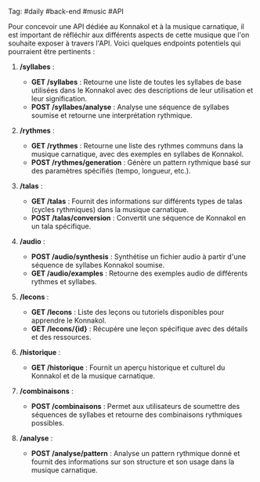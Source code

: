 Tag:  #daily #back-end #music #API 

Pour concevoir une API dédiée au Konnakol et à la musique carnatique, il est important de réfléchir aux différents aspects de cette musique que l'on souhaite exposer à travers l'API. Voici quelques endpoints potentiels qui pourraient être pertinents :

1. **/syllabes** :
    
    - **GET /syllabes** : Retourne une liste de toutes les syllabes de base utilisées dans le Konnakol avec des descriptions de leur utilisation et leur signification.
    - **POST /syllabes/analyse** : Analyse une séquence de syllabes soumise et retourne une interprétation rythmique.
2. **/rythmes** :
    
    - **GET /rythmes** : Retourne une liste des rythmes communs dans la musique carnatique, avec des exemples en syllabes de Konnakol.
    - **POST /rythmes/generation** : Génère un pattern rythmique basé sur des paramètres spécifiés (tempo, longueur, etc.).
3. **/talas** :
    
    - **GET /talas** : Fournit des informations sur différents types de talas (cycles rythmiques) dans la musique carnatique.
    - **POST /talas/conversion** : Convertit une séquence de Konnakol en un tala spécifique.
4. **/audio** :
    
    - **POST /audio/synthesis** : Synthétise un fichier audio à partir d'une séquence de syllabes Konnakol soumise.
    - **GET /audio/examples** : Retourne des exemples audio de différents rythmes et syllabes.
5. **/lecons** :
    
    - **GET /lecons** : Liste des leçons ou tutoriels disponibles pour apprendre le Konnakol.
    - **GET /lecons/{id}** : Récupère une leçon spécifique avec des détails et des ressources.
6. **/historique** :
    
    - **GET /historique** : Fournit un aperçu historique et culturel du Konnakol et de la musique carnatique.
7. **/combinaisons** :
    
    - **POST /combinaisons** : Permet aux utilisateurs de soumettre des séquences de syllabes et retourne des combinaisons rythmiques possibles.
8. **/analyse** :
    
    - **POST /analyse/pattern** : Analyse un pattern rythmique donné et fournit des informations sur son structure et son usage dans la musique carnatique.


